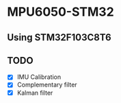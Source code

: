 # MPU6050-STM32

## Using STM32F103C8T6

## TODO
- [X] IMU Calibration
- [X] Complementary filter
- [X] Kalman filter
